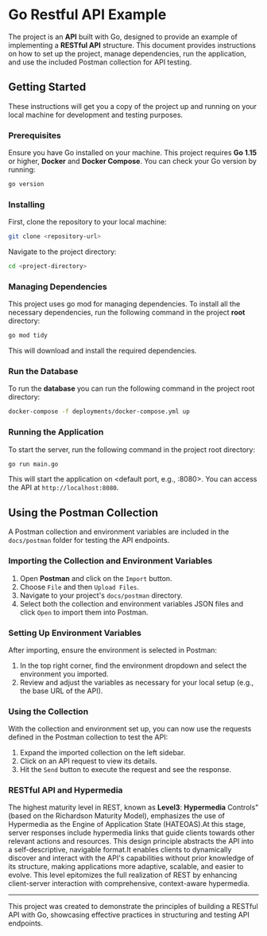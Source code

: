 # Go Restful API Example

The project is an **API** built with Go, designed to provide an example of implementing a **RESTful API**
structure. This document provides instructions on how to set up the project, manage dependencies, run the application,
and use the included Postman collection for API testing.

## Getting Started

These instructions will get you a copy of the project up and running on your local machine for development and testing
purposes.

### Prerequisites

Ensure you have Go installed on your machine. This project requires **Go 1.15** or higher, **Docker** and **Docker Compose**.
You can check your Go version by  running:

```bash
go version
```

### Installing

First, clone the repository to your local machine:

```bash
git clone <repository-url>
```

Navigate to the project directory:

```bash
cd <project-directory>
```

### Managing Dependencies

This project uses go mod for managing dependencies. To install all the necessary dependencies, run the following command
in the project **root** directory:

```bash
go mod tidy
```

This will download and install the required dependencies.

### Run the Database
To run the **database** you can run the following command in the project root directory:

```bash
docker-compose -f deployments/docker-compose.yml up
```

### Running the Application

To start the server, run the following command in the project root directory:

```bash
go run main.go
```

This will start the application on <default port, e.g., :8080>. You can access the API
at `http://localhost:8080`.

## Using the Postman Collection

A Postman collection and environment variables are included in the `docs/postman` folder for testing the API endpoints.

### Importing the Collection and Environment Variables

1. Open **Postman** and click on the `Import` button.
2. Choose `File` and then `Upload Files`.
3. Navigate to your project's `docs/postman` directory.
4. Select both the collection and environment variables JSON files and click `Open` to import them into Postman.

### Setting Up Environment Variables

After importing, ensure the environment is selected in Postman:

1. In the top right corner, find the environment dropdown and select the environment you imported.
2. Review and adjust the variables as necessary for your local setup (e.g., the base URL of the API).

### Using the Collection

With the collection and environment set up, you can now use the requests defined in the Postman collection to test the
API:

1. Expand the imported collection on the left sidebar.
2. Click on an API request to view its details.
3. Hit the `Send` button to execute the request and see the response.

### RESTful API and Hypermedia

The highest maturity level in REST, known as **Level3**: **Hypermedia** Controls" (based on the Richardson Maturity Model),
emphasizes the use of Hypermedia as the Engine of Application State (HATEOAS).At this stage, server responses include
hypermedia
links that guide clients towards other relevant actions and resources. This design principle abstracts the API into a
self-descriptive,
navigable format.It enables clients to dynamically discover and interact with the API's capabilities without prior
knowledge of its structure, making applications more adaptive, scalable, and easier to evolve. This level epitomizes the
full
realization of REST by enhancing client-server interaction with comprehensive, context-aware hypermedia.

---

This project was created to demonstrate the principles of building a RESTful API with Go, showcasing effective practices
in structuring and testing API endpoints.
